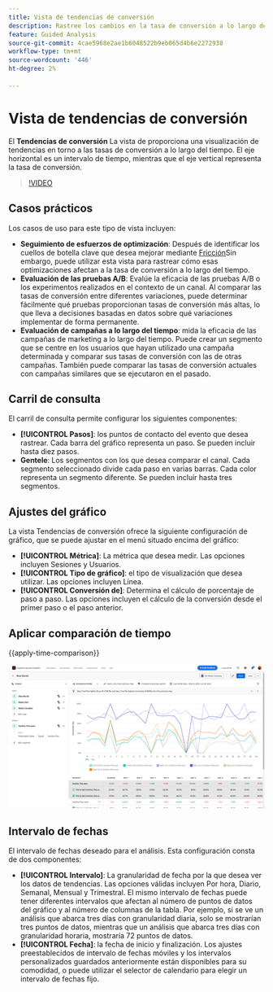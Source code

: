 ```yaml
---
title: Vista de tendencias de conversión
description: Rastree los cambios en la tasa de conversión a lo largo del tiempo.
feature: Guided Analysis
source-git-commit: 4cae5968e2ae1b6048522b9eb065d4b6e2272938
workflow-type: tm+mt
source-wordcount: '446'
ht-degree: 2%

---
```


# Vista de tendencias de conversión

El **Tendencias de conversión** La vista de proporciona una visualización de tendencias en torno a las tasas de conversión a lo largo del tiempo. El eje horizontal es un intervalo de tiempo, mientras que el eje vertical representa la tasa de conversión.

>[!VIDEO](https://video.tv.adobe.com/v/3421662/?learn=on)

## Casos prácticos

Los casos de uso para este tipo de vista incluyen:

* **Seguimiento de esfuerzos de optimización**: Después de identificar los cuellos de botella clave que desea mejorar mediante [Fricción](friction.md)Sin embargo, puede utilizar esta vista para rastrear cómo esas optimizaciones afectan a la tasa de conversión a lo largo del tiempo.
* **Evaluación de las pruebas A/B**: Evalúe la eficacia de las pruebas A/B o los experimentos realizados en el contexto de un canal. Al comparar las tasas de conversión entre diferentes variaciones, puede determinar fácilmente qué pruebas proporcionan tasas de conversión más altas, lo que lleva a decisiones basadas en datos sobre qué variaciones implementar de forma permanente.
* **Evaluación de campañas a lo largo del tiempo**: mida la eficacia de las campañas de marketing a lo largo del tiempo. Puede crear un segmento que se centre en los usuarios que hayan utilizado una campaña determinada y comparar sus tasas de conversión con las de otras campañas. También puede comparar las tasas de conversión actuales con campañas similares que se ejecutaron en el pasado.

## Carril de consulta

El carril de consulta permite configurar los siguientes componentes:

* **[!UICONTROL Pasos]**: los puntos de contacto del evento que desea rastrear. Cada barra del gráfico representa un paso. Se pueden incluir hasta diez pasos.
* **Gentele**: Los segmentos con los que desea comparar el canal. Cada segmento seleccionado divide cada paso en varias barras. Cada color representa un segmento diferente. Se pueden incluir hasta tres segmentos.

## Ajustes del gráfico

La vista Tendencias de conversión ofrece la siguiente configuración de gráfico, que se puede ajustar en el menú situado encima del gráfico:

* **[!UICONTROL Métrica]**: La métrica que desea medir. Las opciones incluyen Sesiones y Usuarios.
* **[!UICONTROL Tipo de gráfico]**: el tipo de visualización que desea utilizar. Las opciones incluyen Línea.
* **[!UICONTROL Conversión de]**: Determina el cálculo de porcentaje de paso a paso. Las opciones incluyen el cálculo de la conversión desde el primer paso o el paso anterior.

## Aplicar comparación de tiempo

{{apply-time-comparison}}

![Comparación temporal de tendencias de conversión](../assets/conversion-trends-compare.png)

## Intervalo de fechas

El intervalo de fechas deseado para el análisis. Esta configuración consta de dos componentes:

* **[!UICONTROL Intervalo]**: La granularidad de fecha por la que desea ver los datos de tendencias. Las opciones válidas incluyen Por hora, Diario, Semanal, Mensual y Trimestral. El mismo intervalo de fechas puede tener diferentes intervalos que afectan al número de puntos de datos del gráfico y al número de columnas de la tabla. Por ejemplo, si se ve un análisis que abarca tres días con granularidad diaria, solo se mostrarían tres puntos de datos, mientras que un análisis que abarca tres días con granularidad horaria, mostraría 72 puntos de datos.
* **[!UICONTROL Fecha]**: la fecha de inicio y finalización. Los ajustes preestablecidos de intervalo de fechas móviles y los intervalos personalizados guardados anteriormente están disponibles para su comodidad, o puede utilizar el selector de calendario para elegir un intervalo de fechas fijo.
